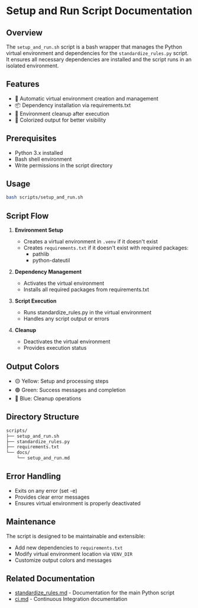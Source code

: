 # Setup and Run Script Documentation

## Overview

The `setup_and_run.sh` script is a bash wrapper that manages the Python virtual environment and dependencies for the `standardize_rules.py` script. It ensures all necessary dependencies are installed and the script runs in an isolated environment.

## Features

- 🌟 Automatic virtual environment creation and management
- 📦 Dependency installation via requirements.txt
- 🔄 Environment cleanup after execution
- 🎨 Colorized output for better visibility

## Prerequisites

- Python 3.x installed
- Bash shell environment
- Write permissions in the script directory

## Usage

```bash
bash scripts/setup_and_run.sh
```

## Script Flow

1. **Environment Setup**
   - Creates a virtual environment in `.venv` if it doesn't exist
   - Creates `requirements.txt` if it doesn't exist with required packages:
     - pathlib
     - python-dateutil

2. **Dependency Management**
   - Activates the virtual environment
   - Installs all required packages from requirements.txt

3. **Script Execution**
   - Runs standardize_rules.py in the virtual environment
   - Handles any script output or errors

4. **Cleanup**
   - Deactivates the virtual environment
   - Provides execution status

## Output Colors

- 🟡 Yellow: Setup and processing steps
- 🟢 Green: Success messages and completion
- 🔵 Blue: Cleanup operations

## Directory Structure

```bash
scripts/
├── setup_and_run.sh
├── standardize_rules.py
├── requirements.txt
└── docs/
    └── setup_and_run.md
```

## Error Handling

- Exits on any error (set -e)
- Provides clear error messages
- Ensures virtual environment is properly deactivated

## Maintenance

The script is designed to be maintainable and extensible:

- Add new dependencies to `requirements.txt`
- Modify virtual environment location via `VENV_DIR`
- Customize output colors and messages

## Related Documentation

- [standardize_rules.md](standardize_rules.md) - Documentation for the main Python script
- [ci.md](ci.md) - Continuous Integration documentation
